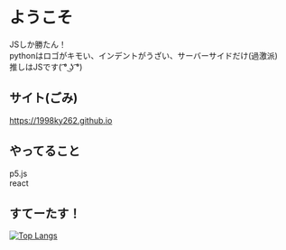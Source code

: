 # ようこそ
JSしか勝たん！<br>
pythonはロゴがキモい、インデントがうざい、サーバーサイドだけ(過激派)<br>
推しはJSです( ͡° ͜ʖ ͡°)
## サイト(ごみ)
https://1998ky262.github.io
## やってること
p5.js<br>
react
## すてーたす！
[![Top Langs](https://github-readme-stats.vercel.app/api/top-langs/?username=1998ky262&layout=compact)](https://github.com/anuraghazra/github-readme-stats)


